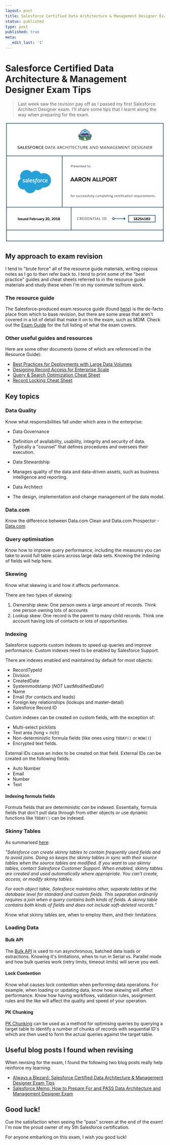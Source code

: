 ```yaml
---
layout: post
title: Salesforce Certified Data Architecture & Management Designer Exam Tips
status: published
type: post
published: true
meta:
  _edit_last: '1'
---
```


# Salesforce Certified Data Architecture & Management Designer Exam Tips

> Last week saw the revision pay off as I passed my first Salesforce Architect Designer exam. I'll share some tips that I learnt along the way when preparing for the exam.

![I'm a Certified Salesforce Data Management and Architecture Designer](/images/dmad_certificate.png "I'm a Certified Salesforce Data Management and Architecture Designer")

## My approach to exam revision

I tend to "brute force" all of the resource guide materials, writing copious notes as I go to then refer back to. I tend to print some of the "best practice" guides and cheat sheets referred to in the resource guide materials and study these when I'm on my commute to/from work.

### The resource guide

The Salesforce-produced exam resource guide (found [here](http://certification.salesforce.com/RG_CertifiedDataArchitectureandManagementDesigner.pdf)) is the de-facto place from which to base revision, but there are some areas that aren't covered in a lot of detail that make it on to the exam, such as MDM. Check out the [Exam Guide](http://certification.salesforce.com/SG_CertifiedDataArchitectureandManagementDesigner.pdf) for the full listing of what the exam covers.

### Other useful guides and resources

Here are some other documents (some of which are referenced in the Resource Guide):
* [Best Practices for Deployments
with Large Data Volumes](http://resources.docs.salesforce.com/latest/latest/en-us/sfdc/pdf/salesforce_large_data_volumes_bp.pdf)
* [Designing Record Access for
Enterprise Scale](https://resources.docs.salesforce.com/sfdc/pdf/draes.pdf)
* [Query & Search
Optimization Cheat Sheet](http://resources.docs.salesforce.com/rel1/doc/en-us/static/pdf/salesforce_query_search_optimization_developer_cheatsheet.pdf)
* [Record Locking Cheat Sheet](http://resources.docs.salesforce.com/194/0/en-us/sfdc/pdf/record_locking_cheatsheet.pdf)

## Key topics

### Data Quality

Know what responsibilities fall under which area in the enterprise:

* Data Governance
 * Definition of availability, usability, integrity and security of data. Typically a "counsel" that defines procedures and oversees their execution.

* Data Stewardship
 * Manages quality of the data and data-driven assets, such as business intelligence and reporting.

* Data Architect
 * The design, implementation and change management of the data model.

### Data.com

Know the difference between Data.com Clean and Data.com Prospector - [Data.com](https://www.salesforce.com/uk/products/data/solutions/)

### Query optimisation

Know how to improve query performance, including the measures you can take to avoid full table scans across large data sets. Knowing the indexing of fields will help here.

### Skewing

Know what skewing is and how it affects performance.

There are two types of skewing:
1. Ownership skew: One person owns a large amount of records. Think one person owning lots of accounts
2. Lookup skew: One record is the parent to many child records. Think one account having lots of contacts or lots of opportunities

### Indexing

Salesforce supports custom indexes to speed up queries and improve performance. Custom indexes need to be enabled by Salesforce Support.

There are indexes enabled and maintained by default for most objects:
* RecordTypeId
* Division
* CreatedDate
* Systemmodstamp (*NOT* LastModifiedDate!)
* Name
* Email (for contacts and leads)
* Foreign key relationships (lookups and master-detail)
* Salesforce Record ID

Custom indexes can be created on custom fields, with the exception of:
* Multi-select picklists
* Text area (long + rich)
* Non-deterministic formula fields (like ones using `TODAY()` or `NOW()`)
* Encrypted text fields.

External IDs cause an index to be created on that field. External IDs can be created on the following fields:

* Auto Number
* Email
* Number
* Text

#### Indexing formula fields

Formula fields that are deterministic *can* be indexed. Essentially, formula fields that don't pull data through from other objects or use dynamic functions like `TODAY()` can be indexed.

### Skinny Tables

As summarised [here](https://developer.salesforce.com/docs/atlas.en-us.salesforce_large_data_volumes_bp.meta/salesforce_large_data_volumes_bp/ldv_deployments_infrastructure_skinny_tables.htm):

*"Salesforce can create skinny tables to contain frequently used fields and to avoid joins. Doing so keeps the skinny tables in sync with their source tables when the source tables are modified. If you want to use skinny tables, contact Salesforce Customer Support. When enabled, skinny tables are created and used automatically where appropriate. You can’t create, access, or modify skinny tables.*

*For each object table, Salesforce maintains other, separate tables at the database level for standard and custom fields. This separation ordinarily requires a join when a query contains both kinds of fields. A skinny table contains both kinds of fields and does not include soft-deleted records."*

Know what skinny tables are, when to employ them, and their limitations.

### Loading Data

#### Bulk API

The [Bulk API](https://developer.salesforce.com/docs/atlas.en-us.api_asynch.meta/api_asynch/asynch_api_intro.htm) is used to run asynchronous, batched data loads or extractions. Knowing it's limitations, when to run in Serial vs. Parallel mode and how bulk queries work (retry limits, timeout limits) will serve you well.

#### Lock Contention

Know what causes lock contention when performing data operations. For example, when loading or updating data, know how skewing will affect performance. Know how having workflows, validation rules, assignment rules and the like will affect the quality and speed of your operation.

#### PK Chunking

[PK Chunking](https://developer.salesforce.com/blogs/engineering/2015/03/use-pk-chunking-extract-large-data-sets-salesforce.html) can be used as a method for optimising queries by querying a target table to identify a number of chunks of records with sequential ID's which are then used to form the actual queries against the target table.

## Useful blog posts I found when revising

When revising for the exam, I found the following two blog posts really help reinforce my learning:
* [Always a Blezard: Salesforce Certified Data Architecture & Management Designer Exam Tips](http://www.alwaysablezard.com/salesforce/salesforce-certified-data-architecture-management-designer-exam-tips/)
* [Salesforce Memo: How to Prepare For and PASS Data Architecture and Management Designer Exam](http://salesforcememo.com/2016/11/17/how-to-prepare-for-and-pass-data-architecture-and-management-designer-exam/)

## Good luck!

Cue the satisfaction when seeing the "pass" screen at the end of the exam! I'm now the proud owner of my 5th Salesforce certification.

For anyone embarking on this exam, I wish you good luck!
